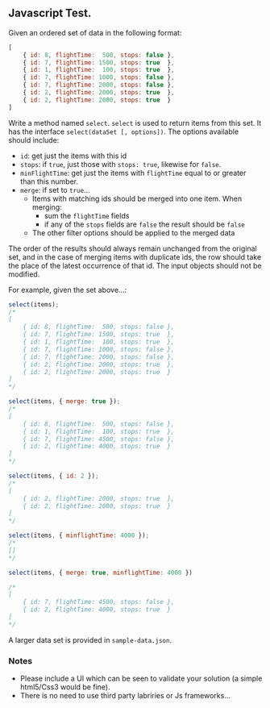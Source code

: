 ## Javascript Test.

Given an ordered set of data in the following format:

```javascript
[
    { id: 8, flightTime:  500, stops: false },
    { id: 7, flightTime: 1500, stops: true  },
    { id: 1, flightTime:  100, stops: true  },
    { id: 7, flightTime: 1000, stops: false },
    { id: 7, flightTime: 2000, stops: false },
    { id: 2, flightTime: 2000, stops: true  },
    { id: 2, flightTime: 2000, stops: true  }
]
```

Write a method named `select`. `select` is used to return items from this set.
It has the interface `select(dataSet [, options])`. The options available should include:

- `id`: get just the items with this id
- `stops`: if `true`, just those with `stops: true`, likewise for `false`.
- `minFlightTime`: get just the items with `flightTime` equal to or greater than this number.
- `merge`: if set to `true`...
    - Items with matching ids should be merged into one item. When merging:
        - sum the `flightTime` fields
        - if any of the `stops` fields are `false` the result should be `false`
    - The other filter options should be applied to the merged data

The order of the results should always remain unchanged from the original set, and in the case of merging items with
duplicate ids, the row should take the place of the latest occurrence of that id. The input objects should not be
modified.

For example, given the set above...:

```javascript
select(items);
/*
[
    { id: 8, flightTime:  500, stops: false },
    { id: 7, flightTime: 1500, stops: true  },
    { id: 1, flightTime:  100, stops: true  },
    { id: 7, flightTime: 1000, stops: false },
    { id: 7, flightTime: 2000, stops: false },
    { id: 2, flightTime: 2000, stops: true  },
    { id: 2, flightTime: 2000, stops: true  }
]
*/

select(items, { merge: true });
/*
[
    { id: 8, flightTime:  500, stops: false },
    { id: 1, flightTime:  100, stops: true  },
    { id: 7, flightTime: 4500, stops: false },
    { id: 2, flightTime: 4000, stops: true  }
]
*/

select(items, { id: 2 });
/*
[
    { id: 2, flightTime: 2000, stops: true  },
    { id: 2, flightTime: 2000, stops: true  }
]
*/

select(items, { minflightTime: 4000 });
/*
[]
*/

select(items, { merge: true, minflightTime: 4000 })

/*
[
    { id: 7, flightTime: 4500, stops: false },
    { id: 2, flightTime: 4000, stops: true  }
]
*/
```

A larger data set is provided in `sample-data.json`.

### Notes

- Please include a UI which can be seen to validate your solution (a simple html5/Css3 would be fine).
- There is no need to use third party labriries or Js frameworks...
